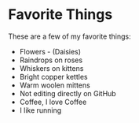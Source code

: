 # Favorite Things

These are a few of my favorite things:

- Flowers - (Daisies)
- Raindrops on roses
- Whiskers on kittens
- Bright copper kettles
- Warm woolen mittens
- Not editing directly on GitHub
- Coffee, I love Coffee
- I like running

